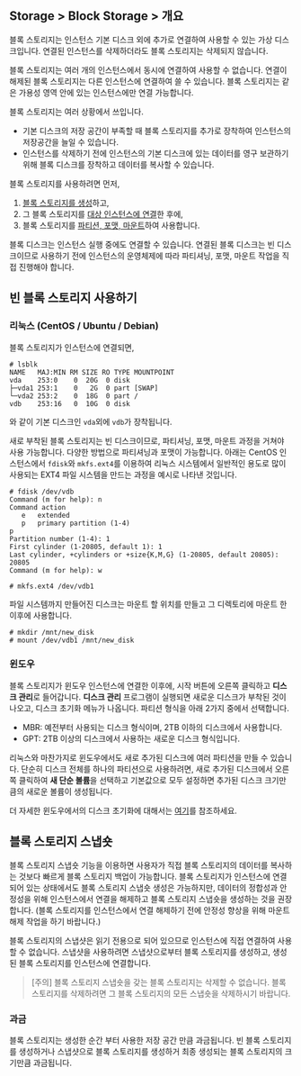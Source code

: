 ## Storage > Block Storage > 개요

블록 스토리지는 인스턴스 기본 디스크 외에 추가로 연결하여 사용할 수 있는 가상 디스크입니다. 연결된 인스턴스를 삭제하더라도 블록 스토리지는 삭제되지 않습니다.

블록 스토리지는 여러 개의 인스턴스에서 동시에 연결하여 사용할 수 없습니다. 연결이 해제된 블록 스토리지는 다른 인스턴스에 연결하여 쓸 수 있습니다. 블록 스토리지는 같은 가용성 영역 안에 있는 인스턴스에만 연결 가능합니다.

블록 스토리지는 여러 상황에서 쓰입니다. 

- 기본 디스크의 저장 공간이 부족할 때 블록 스토리지를 추가로 장착하여 인스턴스의 저장공간을 늘일 수 있습니다.
- 인스턴스를 삭제하기 전에 인스턴스의 기본 디스크에 있는 데이터를 영구 보관하기 위해 블록 디스크를 장착하고 데이터를 복사할 수 있습니다.

블록 스토리지를 사용하려면 먼저, 

1. [블록 스토리지를 생성](#_3)하고,
2. 그 블록 스토리지를 [대상 인스턴스에 연결](#_4)한 후에,
3. 블록 스토리지를 [파티션, 포맷, 마운트](#_5)하여 사용합니다.

블록 디스크는 인스턴스 실행 중에도 연결할 수 있습니다. 연결된 블록 디스크는 빈 디스크이므로 사용하기 전에 인스턴스의 운영체제에 따라 파티셔닝, 포맷, 마운트 작업을 직접 진행해야 합니다.


## 빈 블록 스토리지 사용하기
### 리눅스 (CentOS / Ubuntu / Debian)

블록 스토리지가 인스턴스에 연결되면,

	# lsblk
	NAME   MAJ:MIN RM SIZE RO TYPE MOUNTPOINT
	vda    253:0    0  20G  0 disk 
	├─vda1 253:1    0   2G  0 part [SWAP]
	└─vda2 253:2    0  18G  0 part /
	vdb    253:16   0  10G  0 disk

와 같이 기본 디스크인 `vda`외에 `vdb`가 장착됩니다.

새로 부착된 블록 스토리지는 빈 디스크이므로, 파티셔닝, 포맷, 마운트 과정을 거쳐야 사용 가능합니다. 다양한 방법으로 파티셔닝과 포맷이 가능합니다. 아래는 CentOS 인스턴스에서 `fdisk`와 `mkfs.ext4`를 이용하여 리눅스 시스템에서 일반적인 용도로 많이 사용되는 EXT4 파일 시스템을 만드는 과정을 예시로 나타낸 것입니다.

	# fdisk /dev/vdb
	Command (m for help): n
	Command action
	   e   extended
	   p   primary partition (1-4)
	p
	Partition number (1-4): 1
	First cylinder (1-20805, default 1): 1
	Last cylinder, +cylinders or +size{K,M,G} (1-20805, default 20805): 20805
	Command (m for help): w

	# mkfs.ext4 /dev/vdb1
	
파일 시스템까지 만들어진 디스크는 마운트 할 위치를 만들고 그 디렉토리에 마운트 한 이후에 사용합니다. 

	# mkdir /mnt/new_disk
	# mount /dev/vdb1 /mnt/new_disk


### 윈도우

블록 스토리지가 윈도우 인스턴스에 연결한 이후에, 시작 버튼에 오른쪽 클릭하고 **디스크 관리**로 들어갑니다. **디스크 관리** 프로그램이 실행되면 새로운 디스크가 부착된 것이 나오고, 디스크 초기화 메뉴가 나옵니다. 파티션 형식을 아래 2가지 중에서 선택합니다.

* MBR: 예전부터 사용되는 디스크 형식이며, 2TB 이하의 디스크에서 사용합니다.
* GPT: 2TB 이상의 디스크에서 사용하는 새로운 디스크 형식입니다.

리눅스와 마찬가지로 윈도우에서도 새로 추가된 디스크에 여러 파티션을 만들 수 있습니다. 단순히 디스크 전체를 하나의 파티션으로 사용하려면, 새로 추가된 디스크에서 오른쪽 클릭하여 **새 단순 볼륨**을 선택하고 기본값으로 모두 설정하면 추가된 디스크 크기만큼의 새로운 볼륨이 생성됩니다.

더 자세한 윈도우에서의 디스크 초기화에 대해서는 [여기](https://docs.microsoft.com/ko-kr/windows-server/storage/disk-management/initialize-new-disks)를 참조하세요.


## 블록 스토리지 스냅숏

블록 스토리지 스냅숏 기능을 이용하면 사용자가 직접 블록 스토리지의 데이터를 복사하는 것보다 빠르게 블록 스토리지 백업이 가능합니다. 블록 스토리지가 인스턴스에 연결되어 있는 상태에서도 블록 스토리지 스냅숏 생성은 가능하지만, 데이터의 정합성과 안정성을 위해 인스턴스에서 연결을 해제하고 블록 스토리지 스냅숏을 생성하는 것을 권장합니다. (블록 스토리지를 인스턴스에서 연결 해제하기 전에 안정성 향상을 위해 마운트 해제 작업을 하기 바랍니다.)

블록 스토리지의 스냅샷은 읽기 전용으로 되어 있으므로 인스턴스에 직접 연결하여 사용할 수 없습니다. 스냅샷을 사용하려면 스냅샷으로부터 블록 스토리지를 생성하고, 생성된 블록 스토리지를 인스턴스에 연결합니다.

> [주의]
블록 스토리지 스냅숏을 갖는 블록 스토리지는 삭제할 수 없습니다. 블록 스토리지를 삭제하려면 그 블록 스토리지의 모든 스냅숏을 삭제하시기 바랍니다.

### 과금

블록 스토리지는 생성한 순간 부터 사용한 저장 공간 만큼 과금됩니다. 빈 블록 스토리지를 생성하거나 스냅샷으로 블록 스토리지를 생성하거 최종 생성되는 블록 스토리지의 크기만큼 과금됩니다.